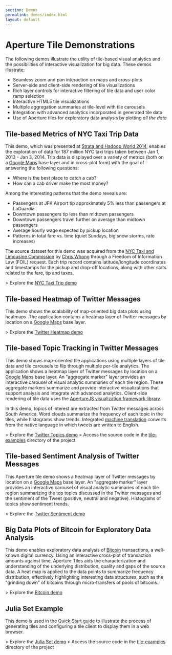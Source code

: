 ```yaml
---
section: Demos
permalink: demos/index.html
layout: default
---
```


Aperture Tile Demonstrations
============================

The following demos illustrate the utility of tile-based visual analytics and the possibilities of interactive visualization for big data. These demos illustrate:

-   Seamless zoom and pan interaction on maps and cross-plots
-   Server-side and client-side rendering of tile visualizations
-   Rich layer controls for interactive filtering of tile data and user color ramp selection
-   Interactive HTML5 tile visualizations
-   Multiple aggregation summaries at tile-level with tile carousels
-   Integration with advanced analytics incorporated in generated tile data
-   Use of Aperture tiles for exploratory data analysis by plotting *all the data*

Tile-based Metrics of NYC Taxi Trip Data
---------------------------------------

This demo, which was presented at [Strata and Hadoop World 2014](http://strataconf.com/stratany2014), enables the exploration of data for 187 million NYC taxi trips taken between Jan 1, 2013 - Jan 3, 2014. 
Trip data is displayed over a variety of metrics (both on a [Google Maps](https://maps.google.com) base layer and in cross-plot form) with the goal of answering the following questions:

- Where is the best place to catch a cab?
- How can a cab driver make the most money?

Among the interesting patterns that the demo reveals are:

- Passengers at JFK Airport tip approximately 5% less than passengers at LaGuardia
- Downtown passengers tip less than midtown passengers
- Downtown passengers travel further on average than midtown passengers
- Average hourly wage expected by pickup location
- Patterns in total fare vs. time (quiet Sundays, big snow storms, rate increases)

The source dataset for this demo was acquired from the [NYC Taxi and Limousine Commission](http://www.nyc.gov/html/tlc/html/home/home.shtml) by [Chris Whong](http://chriswhong.com/open-data/foil_nyc_taxi/) through a Freedom of Information Law (FOIL) request. Each trip record contains latitude/longitude coordinates and timestamps for the pickup and drop-off locations, along with other stats related to the fare, tip and taxes.

&gt; Explore the [NYC Taxi Trip demo](https://strata.oculusinfo.com/nyc-taxi/?map=6&baselayer=0)

Tile-based Heatmap of Twitter Messages
--------------------------------------

This demo shows the scalability of map-oriented big data plots using heatmaps. The application contains a heatmap layer of Twitter messages by location on a [Google Maps](https://maps.google.com) base layer.

&gt; Explore the [Twitter Heatmap demo](https://tiles.oculusinfo.com/twitter-heatmap/)

Tile-based Topic Tracking in Twitter Messages
---------------------------------------------

This demo shows map-oriented tile applications using multiple layers of tile data and tile carousels to flip through multiple per-tile analytics. The application shows a heatmap layer of Twitter messages by location on a [Google Maps](https://maps.google.com) base layer. An "aggregate marker" layer provides an interactive carousel of visual analytic summaries of each tile region. These aggregate markers summarize and provide interactive visualizations that support analysis and integrate with advanced analytics. Client-side rendering of tile data uses the [ApertureJS visualization framework library](http://aperturejs.com/).  

In this demo, topics of interest are extracted from Twitter messages across South America.  Word clouds summarize the frequency of each topic in the tiles, while histograms show trends.  Integrated [machine translation](https://translate.google.com/) converts from the native language in which tweets are written to English.

&gt; Explore the [Twitter Topics demo](https://tiles.oculusinfo.com/twitter-topics/)
&gt; Access the source code in the [tile-examples](https://github.com/oculusinfo/aperture-tiles/tree/master/tile-examples) directory of the project

Tile-based Sentiment Analysis of Twitter Messages
-------------------------------------------------

This Aperture tile demo shows a heatmap layer of Twitter messages by location on a [Google Maps](https://maps.google.com) base layer. An "aggregate marker" layer provides an interactive carousel of visual analytic summaries of each tile region summarizing the top topics discussed in the Twitter messages and the sentiment of the Tweet (positive, neutral and negative). Histograms of topics show sentiment trends.

&gt; Explore the [Twitter Sentiment demo](https://tiles.oculusinfo.com/twitter-sentiment/)

Big Data Plots of Bitcoin for Exploratory Data Analysis
-------------------------------------------------------

This demo enables exploratory data analysis of [Bitcoin](http://bitcoin.org/) transactions, a well-known digital currency. Using an interactive cross-plot of transaction amounts against time, Aperture Tiles aids the characterization and understanding of the underlying distribution, quality and gaps of the source data. 
A heat map is applied to the data points to summarize frequency distribution, effectively highlighting interesting data structures, such as the "grinding down" of bitcoins through micro-transfers of pools of bitcoins.

&gt; Explore the [Bitcoin demo](https://tiles.oculusinfo.com/bitcoin-demo/)

Julia Set Example
-----------------

This demo is used in the [Quick Start guide](../documentation/quickstart/) to illustrate the process of generating tiles and configuring a tile client to display them in a web browser. 

&gt; Explore the [Julia Set demo](https://tiles.oculusinfo.com/julia-demo/)
&gt; Access the source code in the [tile-examples](https://github.com/oculusinfo/aperture-tiles/tree/master/tile-examples) directory of the project